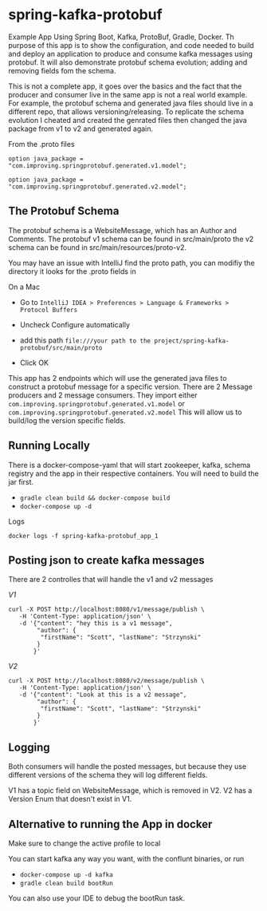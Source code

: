 # spring-kafka-protobuf

Example App Using Spring Boot, Kafka, ProtoBuf, Gradle, Docker.  Th purpose of this app is to show the configuration,
and code needed to build and deploy an application to produce and consume kafka messages using protobuf.  It will also
demonstrate protobuf schema evolution; adding and removing fields fom the schema.

This is not a complete app, it goes over the basics and the fact that the producer and consumer live in the same app
is not a real world example.  For example, the protobuf schema and generated java files should live in a different repo,
that allows versioning/releasing.  To replicate the schema evolution I cheated and created the genrated files then changed
the java package from v1 to v2 and generated again.

From the .proto files

`option java_package = "com.improving.springprotobuf.generated.v1.model";`

`option java_package = "com.improving.springprotobuf.generated.v2.model";`

## The Protobuf Schema ##

The protobuf schema is a WebsiteMessage, which has an Author and Comments.  The protobuf v1 schema can be found in src/main/proto the v2 schema can be found in src/main/resources/proto-v2.

You may have an issue with IntelliJ find the proto path, you can modifiy the directory it looks for the .proto fields in 

On a Mac
- Go to `IntelliJ IDEA > Preferences > Language & Frameworks > Protocol Buffers`  

- Uncheck Configure automatically

- add this path `file:///your path to the project/spring-kafka-protobuf/src/main/proto`

- Click OK

This app has 2 endpoints which will use the generated java files to construct a protobuf message for a specific version.
There are 2 Message producers and 2 message consumers.  They import either `com.improving.springprotobuf.generated.v1.model`
or `com.improving.springprotobuf.generated.v2.model`  This will allow us to build/log the version specific fields.

## Running Locally ##

There is a docker-compose-yaml that will start zookeeper, kafka, schema registry and the app in their respective containers.  You will need to build the 
jar first.

- `gradle clean build && docker-compose build`
- `docker-compose up -d`

Logs

`docker logs -f spring-kafka-protobuf_app_1`

## Posting json to create kafka messages ##

There are 2 controlles that will handle the v1 and v2 messages

*V1*

````
curl -X POST http://localhost:8080/v1/message/publish \
   -H 'Content-Type: application/json' \
   -d '{"content": "hey this is a v1 message",
        "author": {
         "firstName": "Scott", "lastName": "Strzynski"
        }
       }'
````

*V2*

````
curl -X POST http://localhost:8080/v2/message/publish \
   -H 'Content-Type: application/json' \
   -d '{"content": "Look at this is a v2 message",
        "author": {
         "firstName": "Scott", "lastName": "Strzynski"
        }
       }'
````

## Logging ##

Both consumers will handle the posted messages, but because they use different versions of the schema they will log different fields.

V1 has a topic field on WebsiteMessage, which is removed in V2. V2 has a Version Enum that doesn't exist in V1.

## Alternative to running the App in docker ##

Make sure to change the active profile to local

You can start kafka any way you want, with the conflunt binaries, or run 
- `docker-compose up -d kafka`
- `gradle clean build bootRun`

You can also use your IDE to debug the bootRun task.





